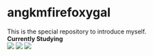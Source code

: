 # angkmfirefoxygal
This is the special repository to introduce myself.<br>
<strong>Currently Studying</strong><br>
<img src="https://img.shields.io/badge/Python-3776AB?style=for-the-badge&logo=Pythona&logoColor=white">
<img src="https://img.shields.io/badge/DataStructure-FF00FF?style=flat-square&logo=DataStructure&logoColor=white">
<img src="https://img.shields.io/badge/C#-008000?style=flat-square&logo=C#&logoColor=white"><br>
 
